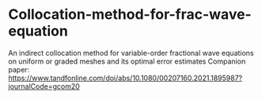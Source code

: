 # Collocation-method-for-frac-wave-equation
An indirect collocation method for variable-order fractional wave equations on uniform or graded meshes and its optimal error estimates
Companion paper: https://www.tandfonline.com/doi/abs/10.1080/00207160.2021.1895987?journalCode=gcom20
